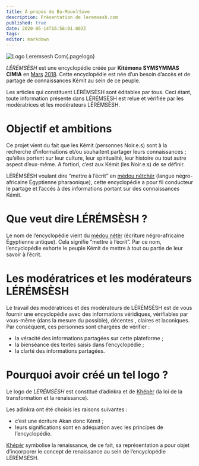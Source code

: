```yaml
---
title: À propos de Ba-Moun𓅝Save
description: Présentation de leremsesh.com
published: true
date: 2020-06-14T16:58:01.802Z
tags: 
editor: markdown
---
```


![Logo Leremsesh Com](/uploads/logo/logo_siteWeb.png "Logo de LÉRÉMSÈSH"){.pagelogo}

*LÉRÉMSÈSH* est une encyclopédie créée par **Kitémona SYMSYMMAS CIMIA** en [Mars](/histoire/date/calendrier-gregorien/par-mois/mars) [2018](/histoire/date/calendrier-gregorien/par-annee/2018). Cette encyclopédie est née d’un besoin d’accès et de partage de connaissances Kémit au sein de ce peuple.

Les articles qui constituent LÉRÉMSÈSH sont éditables par tous. Ceci étant, toute information présente dans LÉRÉMSÈSH est relue et vérifiée par les modératrices et les modérateurs LÉRÉMSÈSH.

# Objectif et ambitions
Ce projet vient du fait que les Kémit (personnes Noir.e.s) sont à la recherche d’informations et/ou souhaitent partager leurs connaissances ; qu’elles portent sur leur culture, leur spiritualité, leur histoire ou tout autre aspect d’eux-même. A fortiori, c’est aux Kémit (les Noir.e.s) de se définir.

LÉRÉMSÈSH voulant dire “mettre à l’écrit” en [médou nétchèr](/ecriture/hieroglyphe/mdw-ntr) (langue négro-africaine Égyptienne pharaonique), cette encyclopédie a pour fil conducteur le partage et l’accès à des informations portant sur des connaissances Kémit.

# Que veut dire LÉRÉMSÈSH ?
Le nom de l’encyclopédie vient du [médou nétèr](/ecriture/hieroglyphe/mdw-ntr) (écriture négro-africaine Égyptienne antique). Cela signifie “mettre à l’écrit”. Par ce nom, l’encyclopédie exhorte le peuple Kémit de mettre à tout ou partie de leur savoir à l’écrit.

# Les modératrices et les modérateurs LÉRÉMSÈSH
Le travail des modératrices et des modérateurs de LÉRÉMSÈSH est de vous fournir une encyclopédie avec des informations véridiques, vérifiables par vous-même (dans la mesure du possible), décentes , claires et laconiques. Par conséquent, ces personnes sont chargées de vérifier :
* la véracité des informations partagées sur cette plateforme ;
* la bienséance des textes saisis dans l’encyclopédie ;
* la clarté des informations partagées.

# Pourquoi avoir créé un tel logo ?
Le logo de *LÉRÉMSÈSH* est constitué d’adinkra et de [Khépèr](/spiritualite/concept/afrique/nord-est/kmt/kheper) (la loi de la transformation et la renaissance).

Les adinkra ont été choisis les raisons suivantes :
* c’est une écriture Akan donc Kémit ;
* leurs significations sont en adéquation avec les principes de l’encyclopédie.

[Khépèr](/spiritualite/concept/afrique/nord-est/kmt/kheper) symbolise la renaissance, de ce fait, sa représentation a pour objet d’incorporer le concept de renaissance au sein de l’encyclopédie LÉRÉMSÈSH.
